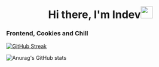 <h1 align="center">Hi there, I'm Indev<img src="https://github.com/blackcater/blackcater/raw/main/images/Hi.gif" height="32"/></h1>
<h3>Frontend, Cookies and Chill</h3>

<a href="https://git.io/streak-stats"><img src="https://streak-stats.demolab.com?user=nurgal1ev&theme=tokyonight" alt="GitHub Streak" /></a>

![Anurag's GitHub stats](https://github-readme-stats.vercel.app/api?username=nurgal1ev&show_icons=true&theme=tokyonight)
